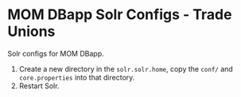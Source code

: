 MOM DBapp Solr Configs - Trade Unions
=====================================

Solr configs for MOM DBapp.

1. Create a new directory in the `solr.solr.home`, copy the `conf/` and `core.properties` into that directory.
2. Restart Solr.